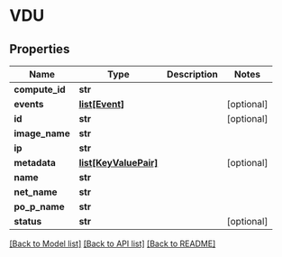 # VDU

## Properties
Name | Type | Description | Notes
------------ | ------------- | ------------- | -------------
**compute_id** | **str** |  | 
**events** | [**list[Event]**](Event.md) |  | [optional] 
**id** | **str** |  | [optional] 
**image_name** | **str** |  | 
**ip** | **str** |  | 
**metadata** | [**list[KeyValuePair]**](KeyValuePair.md) |  | [optional] 
**name** | **str** |  | 
**net_name** | **str** |  | 
**po_p_name** | **str** |  | 
**status** | **str** |  | [optional] 

[[Back to Model list]](../README.md#documentation-for-models) [[Back to API list]](../README.md#documentation-for-api-endpoints) [[Back to README]](../README.md)


